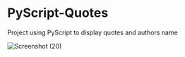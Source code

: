 # PyScript-Quotes
Project using PyScript to display quotes and authors name

![Screenshot (20)](https://user-images.githubusercontent.com/45835546/185676856-1231c338-e14e-4039-9dc6-c8be15abff7a.png)

